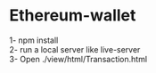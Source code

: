 # Ethereum-wallet

1- npm install<br /> 
2- run a local server like live-server<br /> 
3- Open ./view/html/Transaction.html

